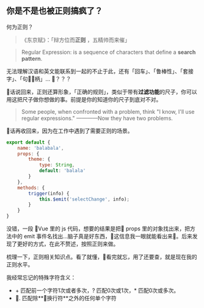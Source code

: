 ## 你是不是也被正则搞疯了？

何为正则？
> 《东京赋》：「辩方位而**正则** ，五精帅而来催」

> Regular Expression: is a sequence of characters that define a **search pattern**.

无法理解汉语和英文能联系到一起的不止于此，还有「回车」、「鲁棒性」、「套接字」、「句柄」... ？？？

话说回来，正则还算形象，「正确的规则」，类似于带有**过滤功能**的尺子，你可以用这把尺子做你想做的事。前提是你的知道你的尺子到底对不对。

> Some people, when confronted with a problem, think "I know, I'll use regular expressions." ————Now they have two problems. 

话再收回来，因为在工作中遇到了需要正则的场景。
```javascript
export default {
    name: 'balabala',
    props: {
        theme: {
            type: String,
            default: 'balala'
        }
    },
    methods: {
        trigger(info) {
            this.$emit('selectChange', info);
        }
    }
}
```
没错，一段 Vue 里的 js 代码，想要的结果是把 props 里的对象找出来，把方法中的 emit 事件名找出...脑子真是好东西，这信息我一眼就能看出来🤷‍。后来发现了更好的方式，在此不赘述，按照正则来做。

梳理一下，正则相关知识点。看了就懂，看完就忘，用了还要查，就是现在我的正则水平。

我经常忘记的特殊字符含义：
* \+ 匹配前一个字符1次或者多次，? 匹配0次或1次，* 匹配0次或多次。
* \. 匹配除**换行符**之外的任何单个字符
